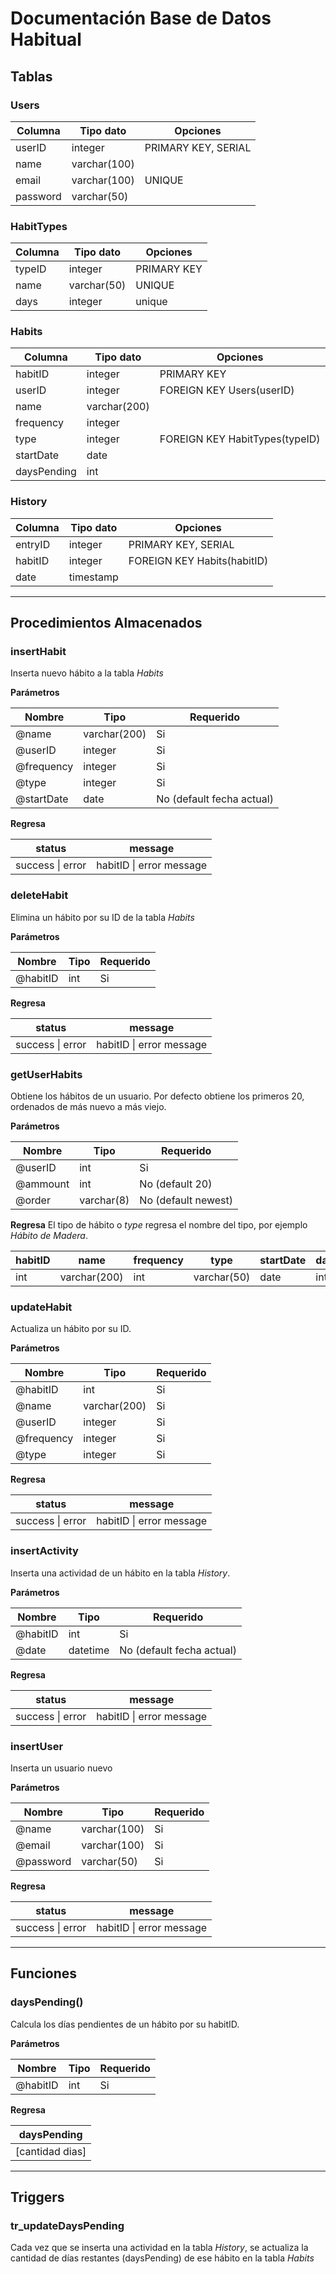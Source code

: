 # Documentación Base de Datos Habitual

## Tablas

### Users

| Columna  | Tipo dato    | Opciones            |
| -------- | ------------ | ------------------- |
| userID   | integer      | PRIMARY KEY, SERIAL |
| name     | varchar(100) |                     |
| email    | varchar(100) | UNIQUE              |
| password | varchar(50)  |                     |

### HabitTypes

| Columna | Tipo dato   | Opciones    |
| ------- | ----------- | ----------- |
| typeID  | integer     | PRIMARY KEY |
| name    | varchar(50) | UNIQUE      |
| days    | integer     | unique      |

### Habits

| Columna     | Tipo dato    | Opciones                       |
| ----------- | ------------ | ------------------------------ |
| habitID     | integer      | PRIMARY KEY                    |
| userID      | integer      | FOREIGN KEY Users(userID)      |
| name        | varchar(200) |                                |
| frequency   | integer      |                                |
| type        | integer      | FOREIGN KEY HabitTypes(typeID) |
| startDate   | date         |                                |
| daysPending | int          |                                |

### History

| Columna | Tipo dato | Opciones                    |
| ------- | --------- | --------------------------- |
| entryID | integer   | PRIMARY KEY, SERIAL         |
| habitID | integer   | FOREIGN KEY Habits(habitID) |
| date    | timestamp |                             |

---

## Procedimientos Almacenados

### insertHabit

Inserta nuevo hábito a la tabla _Habits_

**Parámetros**

| Nombre     | Tipo         | Requerido                 |
| ---------- | ------------ | ------------------------- |
| @name      | varchar(200) | Si                        |
| @userID    | integer      | Si                        |
| @frequency | integer      | Si                        |
| @type      | integer      | Si                        |
| @startDate | date         | No (default fecha actual) |

**Regresa**

| status           | message                  |
| ---------------- | ------------------------ |
| success \| error | habitID \| error message |

### deleteHabit

Elimina un hábito por su ID de la tabla _Habits_

**Parámetros**

| Nombre   | Tipo | Requerido |
| -------- | ---- | --------- |
| @habitID | int  | Si        |

**Regresa**

| status           | message                  |
| ---------------- | ------------------------ |
| success \| error | habitID \| error message |

### getUserHabits

Obtiene los hábitos de un usuario.
Por defecto obtiene los primeros 20, ordenados de más nuevo a más viejo.

**Parámetros**

| Nombre   | Tipo       | Requerido           |
| -------- | ---------- | ------------------- |
| @userID  | int        | Si                  |
| @ammount | int        | No (default 20)     |
| @order   | varchar(8) | No (default newest) |

**Regresa**
El tipo de hábito o _type_ regresa el nombre del tipo, por ejemplo _Hábito de Madera_.

| habitID | name         | frequency | type        | startDate | daysPending | totalDays |
| ------- | ------------ | --------- | ----------- | --------- | ----------- | --------- |
| int     | varchar(200) | int       | varchar(50) | date      | int         | int       |

### updateHabit

Actualiza un hábito por su ID.

**Parámetros**

| Nombre     | Tipo         | Requerido |
| ---------- | ------------ | --------- |
| @habitID   | int          | Si        |
| @name      | varchar(200) | Si        |
| @userID    | integer      | Si        |
| @frequency | integer      | Si        |
| @type      | integer      | Si        |

**Regresa**

| status           | message                  |
| ---------------- | ------------------------ |
| success \| error | habitID \| error message |

### insertActivity

Inserta una actividad de un hábito en la tabla _History_.

**Parámetros**

| Nombre   | Tipo     | Requerido                 |
| -------- | -------- | ------------------------- |
| @habitID | int      | Si                        |
| @date    | datetime | No (default fecha actual) |

**Regresa**

| status           | message                  |
| ---------------- | ------------------------ |
| success \| error | habitID \| error message |

### insertUser

Inserta un usuario nuevo

**Parámetros**

| Nombre    | Tipo         | Requerido |
| --------- | ------------ | --------- |
| @name     | varchar(100) | Si        |
| @email    | varchar(100) | Si        |
| @password | varchar(50)  | Si        |

**Regresa**

| status           | message                  |
| ---------------- | ------------------------ |
| success \| error | habitID \| error message |

---

## Funciones

### daysPending()

Calcula los días pendientes de un hábito por su habitID.

**Parámetros**

| Nombre   | Tipo | Requerido |
| -------- | ---- | --------- |
| @habitID | int  | Si        |

**Regresa**

| daysPending     |
| --------------- |
| [cantidad dias] |

---

## Triggers

### tr_updateDaysPending

Cada vez que se inserta una actividad en la tabla _History_, se actualiza la cantidad de días restantes (daysPending) de ese hábito en la tabla _Habits_
